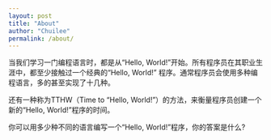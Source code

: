 ```yaml
---
layout: post
title: "About"
author: "Chuilee"
permalink: /about/
---
```


当我们学习一门编程语言时，都是从“Hello, World!”开始。所有程序员在其职业生涯中，都至少接触过一个经典的“Hello, World!” 程序。通常程序员会使用多种编程语言，多的甚至实现了十几种。

还有一种称为TTHW（Time to “Hello, World!”）的方法，来衡量程序员创建一个新的“Hello, World!”程序的时间。

你可以用多少种不同的语言编写一个“Hello, World!”程序，你的答案是什么?
